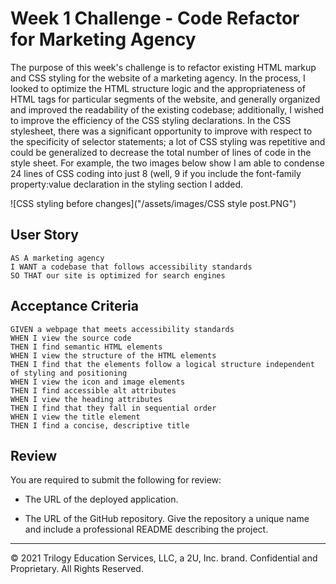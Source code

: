 # Week 1 Challenge - Code Refactor for Marketing Agency

The purpose of this week's challenge is to refactor existing HTML markup and CSS styling for the website of a marketing agency. In the process, I looked to optimize the HTML structure logic and the appropriateness of HTML tags for particular segments of the website, and generally organized and improved the readability of the existing codebase; additionally, I wished to improve the efficiency of the CSS styling declarations. In the CSS stylesheet, there was a significant opportunity to improve with respect to the specificity of selector statements; a lot of CSS styling was repetitive and could be generalized to decrease the total number of lines of code in the style sheet. For example, the two images below show I am able to condense 24 lines of CSS coding into just 8 (well, 9 if you include the font-family property:value declaration in the <body> styling section I added.
  
![CSS styling before changes]("/assets/images/CSS style post.PNG")
  
  

## User Story

```
AS A marketing agency
I WANT a codebase that follows accessibility standards
SO THAT our site is optimized for search engines
```

## Acceptance Criteria

```
GIVEN a webpage that meets accessibility standards
WHEN I view the source code
THEN I find semantic HTML elements
WHEN I view the structure of the HTML elements
THEN I find that the elements follow a logical structure independent of styling and positioning
WHEN I view the icon and image elements
THEN I find accessible alt attributes
WHEN I view the heading attributes
THEN I find that they fall in sequential order
WHEN I view the title element
THEN I find a concise, descriptive title
```

## Review

You are required to submit the following for review:

* The URL of the deployed application.

* The URL of the GitHub repository. Give the repository a unique name and include a professional README describing the project.

- - -
© 2021 Trilogy Education Services, LLC, a 2U, Inc. brand. Confidential and Proprietary. All Rights Reserved.
